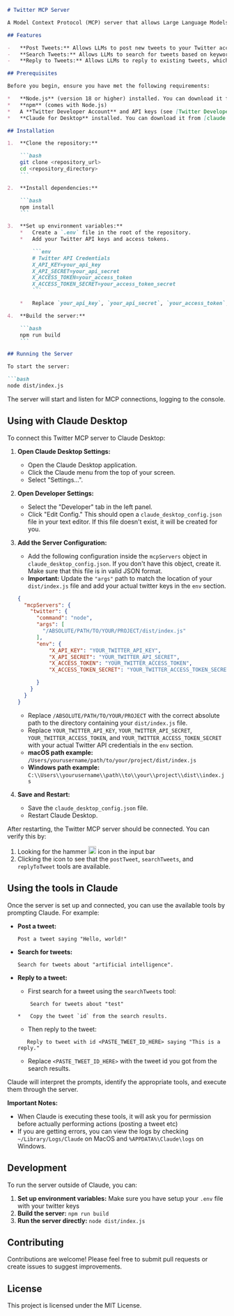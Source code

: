 ```markdown
# Twitter MCP Server

A Model Context Protocol (MCP) server that allows Large Language Models (LLMs) to interact with Twitter (X). This server provides tools for posting tweets, searching tweets, and replying to tweets.

## Features

-   **Post Tweets:** Allows LLMs to post new tweets to your Twitter account.
-   **Search Tweets:** Allows LLMs to search for tweets based on keywords.
-   **Reply to Tweets:** Allows LLMs to reply to existing tweets, which can be used to make threads.

## Prerequisites

Before you begin, ensure you have met the following requirements:

*   **Node.js** (version 18 or higher) installed. You can download it from [nodejs.org](https://nodejs.org/).
*   **npm** (comes with Node.js)
*   A **Twitter Developer Account** and API keys (see [Twitter Developer Portal](https://developer.twitter.com/en/portal/dashboard)). You will need API Key, API Secret Key, Access Token, Access Token Secret.
*   **Claude for Desktop** installed. You can download it from [claude.ai/download](https://claude.ai/download).

## Installation

1.  **Clone the repository:**

    ```bash
    git clone <repository_url>
    cd <repository_directory>
    ```

2.  **Install dependencies:**

    ```bash
    npm install
    ```

3.  **Set up environment variables:**
    *   Create a `.env` file in the root of the repository.
    *   Add your Twitter API keys and access tokens.

        ```env
        # Twitter API Credentials
        X_API_KEY=your_api_key
        X_API_SECRET=your_api_secret
        X_ACCESS_TOKEN=your_access_token
        X_ACCESS_TOKEN_SECRET=your_access_token_secret
        ```

    *   Replace `your_api_key`, `your_api_secret`, `your_access_token`, and `your_access_token_secret` with your actual Twitter API credentials.

4.  **Build the server:**

    ```bash
    npm run build
    ```

## Running the Server

To start the server:

```bash
node dist/index.js
```

The server will start and listen for MCP connections, logging to the console.

## Using with Claude Desktop

To connect this Twitter MCP server to Claude Desktop:

1.  **Open Claude Desktop Settings:**
    *   Open the Claude Desktop application.
    *   Click the Claude menu from the top of your screen.
    *   Select "Settings...".
2.  **Open Developer Settings:**
    *   Select the "Developer" tab in the left panel.
    *   Click "Edit Config." This should open a `claude_desktop_config.json` file in your text editor. If this file doesn't exist, it will be created for you.
3.  **Add the Server Configuration:**
    *   Add the following configuration inside the `mcpServers` object in `claude_desktop_config.json`. If you don't have this object, create it. Make sure that this file is in valid JSON format.
      *   **Important:** Update the `"args"` path to match the location of your `dist/index.js` file and add your actual twitter keys in the `env` section.

    ```json
    {
      "mcpServers": {
        "twitter": {
          "command": "node",
          "args": [
            "/ABSOLUTE/PATH/TO/YOUR/PROJECT/dist/index.js"
          ],
          "env": {
              "X_API_KEY": "YOUR_TWITTER_API_KEY",
              "X_API_SECRET": "YOUR_TWITTER_API_SECRET",
              "X_ACCESS_TOKEN": "YOUR_TWITTER_ACCESS_TOKEN",
              "X_ACCESS_TOKEN_SECRET": "YOUR_TWITTER_ACCESS_TOKEN_SECRET"

          }
        }
      }
    }
    ```
    -   Replace `/ABSOLUTE/PATH/TO/YOUR/PROJECT` with the correct absolute path to the directory containing your `dist/index.js` file.
    -   Replace `YOUR_TWITTER_API_KEY`, `YOUR_TWITTER_API_SECRET`, `YOUR_TWITTER_ACCESS_TOKEN`, and `YOUR_TWITTER_ACCESS_TOKEN_SECRET` with your actual Twitter API credentials in the `env` section.
    -   **macOS path example:** `/Users/yourusername/path/to/your/project/dist/index.js`
    -   **Windows path example:** `C:\\Users\\yourusername\\path\\to\\your\\project\\dist\\index.js`
4.  **Save and Restart:**
    *   Save the `claude_desktop_config.json` file.
    *   Restart Claude Desktop.

After restarting, the Twitter MCP server should be connected. You can verify this by:

1.  Looking for the hammer <img src="https://mintlify.s3.us-west-1.amazonaws.com/mcp/images/claude-desktop-mcp-hammer-icon.svg" style="display: inline; margin: 0; height: 1.3em;" /> icon in the input bar
2.  Clicking the icon to see that the `postTweet`, `searchTweets`, and `replyToTweet` tools are available.

## Using the tools in Claude

Once the server is set up and connected, you can use the available tools by prompting Claude. For example:

*   **Post a tweet:**

    ```text
    Post a tweet saying "Hello, world!"
    ```

*   **Search for tweets:**

    ```text
    Search for tweets about "artificial intelligence".
    ```

*   **Reply to a tweet:**
    *   First search for a tweet using the `searchTweets` tool:
    ```text
        Search for tweets about "test"
    ```
        *   Copy the tweet `id` from the search results.
    *  Then reply to the tweet:
    ```text
       Reply to tweet with id <PASTE_TWEET_ID_HERE> saying "This is a reply."
    ```
    * Replace `<PASTE_TWEET_ID_HERE>` with the tweet id you got from the search results.

Claude will interpret the prompts, identify the appropriate tools, and execute them through the server.

**Important Notes:**
*   When Claude is executing these tools, it will ask you for permission before actually performing actions (posting a tweet etc)
*  If you are getting errors, you can view the logs by checking `~/Library/Logs/Claude` on MacOS and `%APPDATA%\Claude\logs` on Windows.

## Development

To run the server outside of Claude, you can:

1.  **Set up environment variables:** Make sure you have setup your `.env` file with your twitter keys
2.  **Build the server:** `npm run build`
3.  **Run the server directly:** `node dist/index.js`

## Contributing

Contributions are welcome! Please feel free to submit pull requests or create issues to suggest improvements.

## License

This project is licensed under the MIT License.
```
